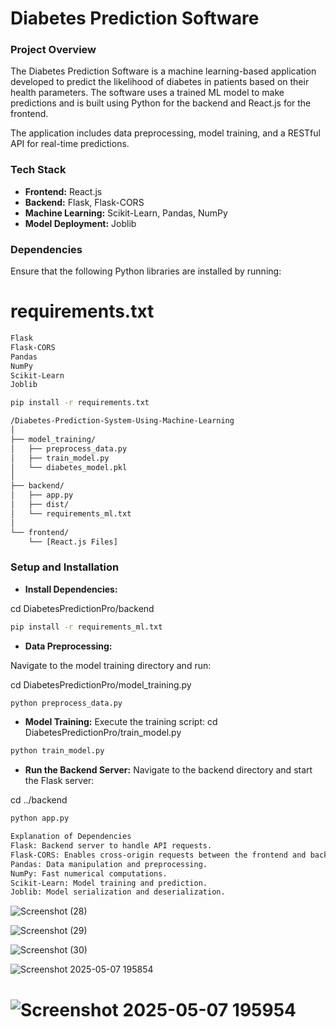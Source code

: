 # Diabetes Prediction Software

### Project Overview
The Diabetes Prediction Software is a machine learning-based application developed to predict the likelihood of diabetes in patients based on their health parameters. The software uses a trained ML model to make predictions and is built using Python for the backend and React.js for the frontend.

The application includes data preprocessing, model training, and a RESTful API for real-time predictions.

### Tech Stack
- **Frontend:** React.js  
- **Backend:** Flask, Flask-CORS  
- **Machine Learning:** Scikit-Learn, Pandas, NumPy  
- **Model Deployment:** Joblib  

### Dependencies
Ensure that the following Python libraries are installed by running:

# requirements.txt
```bash
Flask
Flask-CORS
Pandas
NumPy
Scikit-Learn
Joblib
```

```bash
pip install -r requirements.txt
```

```bash
/Diabetes-Prediction-System-Using-Machine-Learning
│
├── model_training/
│   ├── preprocess_data.py
│   ├── train_model.py
│   └── diabetes_model.pkl
│
├── backend/
│   ├── app.py
│   ├── dist/
│   └── requirements_ml.txt
│
└── frontend/
    └── [React.js Files]
```
### Setup and Installation
- **Install Dependencies:**

cd DiabetesPredictionPro/backend
```bash
pip install -r requirements_ml.txt
```

- **Data Preprocessing:**

Navigate to the model training directory and run:

cd DiabetesPredictionPro/model_training.py
```bash
python preprocess_data.py
```
- **Model Training:**
Execute the training script:
cd DiabetesPredictionPro/train_model.py
```bash
python train_model.py
```
- **Run the Backend Server:**
Navigate to the backend directory and start the Flask server:

cd ../backend
```bash
python app.py
```

```bash
Explanation of Dependencies
Flask: Backend server to handle API requests.
Flask-CORS: Enables cross-origin requests between the frontend and backend.
Pandas: Data manipulation and preprocessing.
NumPy: Fast numerical computations.
Scikit-Learn: Model training and prediction.
Joblib: Model serialization and deserialization.
```

![Screenshot (28)](https://github.com/user-attachments/assets/4d8d549b-0c06-4e70-8240-ac79875cffd3)

![Screenshot (29)](https://github.com/user-attachments/assets/f2839baa-c01f-4237-8196-38990ac13ea2)

![Screenshot (30)](https://github.com/user-attachments/assets/1d7b2df8-3b31-4f8f-8200-fdcceededc85)


![Screenshot 2025-05-07 195854](https://github.com/user-attachments/assets/815c61dd-570d-4bdd-a36f-ee1f1abaf959)
# ![Screenshot 2025-05-07 195954](https://github.com/user-attachments/assets/51798ac3-77ed-41ba-92a0-64ab3d7e62af)




